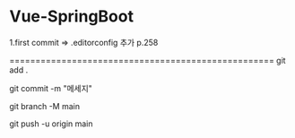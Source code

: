 # Vue-SpringBoot
1.first commit => .editorconfig 추가 p.258


===================================================
git add .

git commit -m "메세지"

git branch -M main

git push -u origin main
